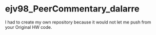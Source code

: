 # ejv98_PeerCommentary_dalarre
I had to create my own repository because it would not let me push from your Original HW code.
